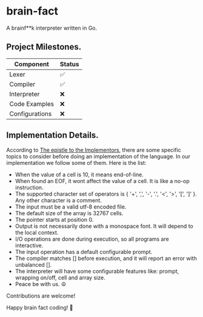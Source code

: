 # brain-fact
A brainf**k interpreter written in Go.

## Project Milestones.
| Component      	| Status 	|
|----------------	|--------	|
| Lexer          	| ✅      	|
| Compiler       	| ✅      	|
| Interpreter    	| ❌      	|
| Code Examples  	| ❌      	|
| Configurations 	| ❌      	|

## Implementation Details.
According to [The epistle to the Implementors](http://brainfuck.org/epistle.html), there are some specific topics to consider before doing an implementation of the language. In our implementation we follow some of them. Here is the list:

- When the value of a cell is 10, it means end-of-line.
- When found an EOF, it wont affect the value of a cell. It is like a no-op instruction.
- The supported character set of operators is { '+', ',', '-', '.', '<', '>', '[', ']' }. Any other character is a comment.
- The input must be a valid utf-8 encoded file.
- The default size of the array is 32767 cells.
- The pointer starts at position 0.
- Output is not necessarily done with a monospace font. It will depend to the local context.
- I/O operations are done during execution, so all programs are interactive.
- The input operation has a default configurable prompt.
- The compiler matches [] before execution, and it will report an error with unbalanced [].
- The interpreter will have some configurable features like: prompt, wrapping on/off, cell and array size.
- Peace be with us. ☮


Contributions are welcome!


Happy brain fact coding! 🧠




